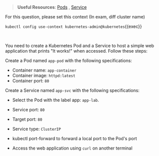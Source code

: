 
> <strong>Useful Resources</strong>: [Pods](https://kubernetes.io/docs/concepts/workloads/pods/) , [Service](https://kubernetes.io/docs/concepts/services-networking/service/)

For this question, please set this context (In exam, diff cluster name)

`kubectl config use-context kubernetes-admin@kubernetes`{{exec}}

<br>

You need to create a Kubernetes Pod and a Service to host a simple web application that prints "It works!" when accessed. Follow these steps:

Create a Pod named `app-pod` with the following specifications:
* Container name: `app-container`
* Container image: `httpd:latest`
* Container port: `80`

Create a Service named `app-svc` with the following specifications:
* Select the Pod with the label app: `app-lab`.
* Service port: `80`
* Target port: `80`
* Service type: `ClusterIP`

* kubectl port-forward to forward a local port to the Pod's port

* Access the web application using `curl` on another terminal
